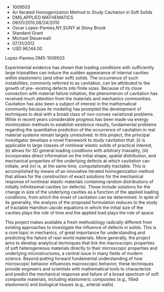 
* 1009503
* An Iterated Homogenization Method to Study Cavitation in Soft Solids
* DMS,APPLIED MATHEMATICS
* 09/01/2010,08/24/2010
* Oscar Lopez-Pamies,NY,SUNY at Stony Brook
* Standard Grant
* Michael Steuerwalt
* 07/31/2012
* USD 96,144.00

Lopez-Pamies DMS-1009503

Experimental evidence has shown that loading conditions with sufficiently large
triaxialities can induce the sudden appearance of internal cavities within
elastomeric (and other soft) solids. The occurrence of such instabilities,
commonly referred to as cavitation, can be attributed to the growth of pre-
existing defects into finite sizes. Because of its close connection with
material failure initiation, the phenomenon of cavitation has received much
attention from the materials and mechanics communities. Cavitation has also been
a subject of interest in the mathematical community because its modeling has
prompted the development of techniques to deal with a broad class of non-convex
variational problems. While in recent years considerable progress has been made
via energy minimization methods to establish existence results, fundamental
problems regarding the quantitative prediction of the occurrence of cavitation
in real material systems remain largely unresolved. In this project, the
principal investigator develops a novel framework to study cavitation that: (i)
is applicable to large classes of nonlinear elastic solids of practical
interest, (ii) allows for 3D general loading conditions with arbitrary
triaxiality, (iii) incorporates direct information on the initial shape, spatial
distribution, and mechanical properties of the underlying defects at which
cavitation can initiate, and (iv) is, at the same time, computationally
tractable. This is accomplished by means of an innovative iterated
homogenization method that allows for the construction of exact solutions for
the mechanical response of nonlinear elastic materials containing random
distributions of initially infinitesimal cavities (or defects). These include
solutions for the change in size of the underlying cavities as a function of the
applied loading conditions, from which the onset of cavitation can be
determined. In spite of its generality, the analysis of the proposed formulation
reduces to the study of tractable Hamilton-Jacobi equations in which the initial
size of the cavities plays the role of time and the applied load plays the role
of space.

This project makes available a fresh methodology radically different from
existing approaches to investigate the influence of defects in solids. This is a
core topic in mechanics, of great importance for understanding and predicting
the failure of real-world materials. More generally, the project aims to develop
analytical techniques that link the macroscopic properties of soft heterogeneous
materials directly to their microscopic properties and underlying
microstructures, a central issue in many fields of modern science. Beyond
putting forward fundamental understanding of how microscopic behavior influences
macroscopic behavior, these techniques provide engineers and scientists with
mathematical tools to characterize and predict the mechanical response and
failure of a broad spectrum of soft composite materials, including elastomeric
composites (e.g., filled elastomers) and biological tissues (e.g., arterial
walls).
